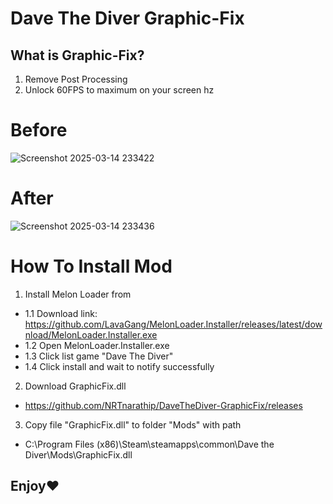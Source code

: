 
# Dave The Diver Graphic-Fix
## What is Graphic-Fix?
1. Remove Post Processing
2. Unlock 60FPS to maximum on your screen hz

# Before
![Screenshot 2025-03-14 233422](https://github.com/user-attachments/assets/240c4b46-c255-4fed-926e-900b8a04f70f)

# After
![Screenshot 2025-03-14 233436](https://github.com/user-attachments/assets/0eaef673-e585-47c6-b3fc-3b8cbeda5a13)


# How To Install Mod
1. Install Melon Loader from 
- 1.1 Download link: https://github.com/LavaGang/MelonLoader.Installer/releases/latest/download/MelonLoader.Installer.exe
- 1.2 Open MelonLoader.Installer.exe
- 1.3 Click list game "Dave The Diver"
- 1.4 Click install and wait to notify successfully

2. Download GraphicFix.dll
- https://github.com/NRTnarathip/DaveTheDiver-GraphicFix/releases

3. Copy file "GraphicFix.dll" to folder "Mods" with path 
- C:\Program Files (x86)\Steam\steamapps\common\Dave the Diver\Mods\GraphicFix.dll

## Enjoy❤️
